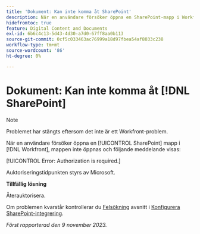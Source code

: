 ```yaml
---
title: 'Dokument: Kan inte komma åt SharePoint'
description: När en användare försöker öppna en SharePoint-mapp i Workfront öppnas inte mappen och ett meddelande visas.
hidefromtoc: true
feature: Digital Content and Documents
exl-id: 6b6c4c13-5d43-4d30-a7d0-67ff8aa0b113
source-git-commit: 0cf5c033463ac76999a18d97fbea54af8033c238
workflow-type: tm+mt
source-wordcount: '86'
ht-degree: 0%

---
```


# Dokument: Kan inte komma åt [!DNL SharePoint]

<!--WF and WFP, article live for workaround-->

>[!NOTE]
>
>Problemet har stängts eftersom det inte är ett Workfront-problem.

När en användare försöker öppna en [!UICONTROL SharePoint] mapp i [!DNL Workfront], mappen inte öppnas och följande meddelande visas:

[!UICONTROL Error: Authorization is required.]

Auktoriseringstidpunkten styrs av Microsoft.

**Tillfällig lösning**

Återauktorisera.

Om problemen kvarstår kontrollerar du [Felsökning](https://experienceleague.adobe.com/docs/workfront/using/administration-and-setup/configure-integrations/configure-sharepoint-integration.html#troubleshooting) avsnitt i [Konfigurera SharePoint-integrering](https://experienceleague.adobe.com/docs/workfront/using/administration-and-setup/configure-integrations/configure-sharepoint-integration.html).

_Först rapporterad den 9 november 2023._
